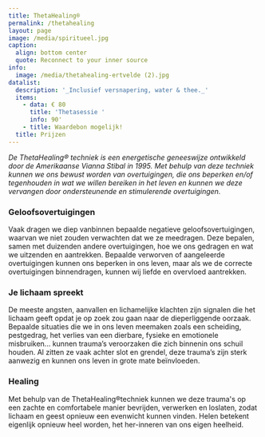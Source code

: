 ```yaml
---
title: ThetaHealing®
permalink: /thetahealing
layout: page
image: /media/spiritueel.jpg
caption:
  align: bottom center
  quote: Reconnect to your inner source
info:
  image: /media/thetahealing-ertvelde (2).jpg
datalist:
  description: '_Inclusief versnapering, water & thee._'
  items:
    - data: € 80
      title: 'Thetasessie '
      info: 90'
    - title: Waardebon mogelijk!
  title: Prijzen
---
```

_De ThetaHealing® techniek is een energetische geneeswijze ontwikkeld door de Amerikaanse Vianna Stibal in 1995.
Met behulp van deze techniek kunnen we ons bewust worden van overtuigingen, die ons beperken en/of tegenhouden in wat we willen bereiken in het leven en kunnen we deze vervangen door ondersteunende en stimulerende overtuigingen._




### Geloofsovertuigingen

Vaak dragen we diep vanbinnen bepaalde negatieve geloofsovertuigingen, waarvan we niet zouden verwachten dat we ze meedragen. Deze bepalen, samen met duizenden andere overtuigingen, hoe we ons gedragen en wat we uitzenden en aantrekken.
Bepaalde verworven of aangeleerde overtuigingen kunnen ons beperken in ons leven, maar als we de correcte overtuigingen binnendragen, kunnen wij liefde en overvloed aantrekken.



### Je lichaam spreekt

De meeste angsten, aanvallen en lichamelijke klachten zijn signalen die het lichaam geeft opdat je op zoek zou gaan naar de dieperliggende oorzaak. Bepaalde situaties die we in ons leven meemaken zoals een scheiding, pestgedrag, het verlies van een dierbare, fysieke en emotionele misbruiken... kunnen trauma’s veroorzaken die zich binnenin ons schuil houden. Al zitten ze vaak achter slot en grendel, deze trauma’s zijn sterk aanwezig en kunnen ons leven in grote mate beïnvloeden.

### Healing

Met behulp van de ThetaHealing®techniek kunnen we deze trauma's op een zachte en comfortabele manier bevrijden, verwerken en loslaten, zodat lichaam en geest opnieuw een evenwicht kunnen vinden. Helen betekent eigenlijk opnieuw heel worden, het her-inneren van ons eigen heelheid. 


